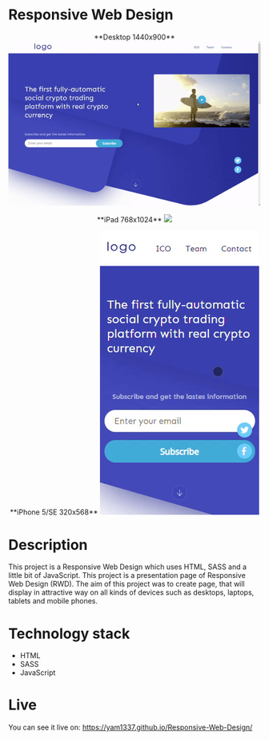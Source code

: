 # Responsive Web Design

<p align="center">
    **Desktop 1440x900**
<img src="https://github.com/Yam1337/Responsive-Web-Design/blob/master/desktop.gif">
</p>
<p align="center">
    **iPad 768x1024**
    <img src="https://github.com/Yam1337/Responsive-Web-Design/blob/master/tablet.gif">
</p>
<p align="center">
    **iPhone 5/SE 320x568**
    <img src="https://github.com/Yam1337/Responsive-Web-Design/blob/master/mobile.gif">
</p>

# Description

This project is a Responsive Web Design which uses HTML, SASS and a little bit of JavaScript.
This project is a presentation page of Responsive Web Design (RWD). The aim of this project was to create page, that will display in attractive way on all kinds of devices such as desktops, laptops, tablets and mobile phones.

# Technology stack
* HTML
* SASS
* JavaScript

# Live

You can see it live on:
https://yam1337.github.io/Responsive-Web-Design/
